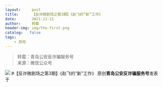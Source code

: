 ```yaml
---
layout:     post
title:      【反诈微剧场之第3期】《赵飞的“新”工作》
date:       2021-11-21
author:     转载
header-img: img/the-first.png
catalog:   false
tags:
    - 其他
---
```


<blockquote><p>转载：青岛公安反诈骗服务号<br>
来源：微信公众号</p></blockquote>

![]({{site.baseurl}}/postimg/1GjWwxYB3dn7W2uSDknNax9QWiamOevJEBiabddUf6A22uIM9hoIYNtT5p7eqwsy8o7sztLibria2vkeyvtYmf7jicQ.jpeg)
#【反诈微剧场之第3期】《赵飞的“新”工作》
原创**青岛公安反诈骗服务号**发表于
